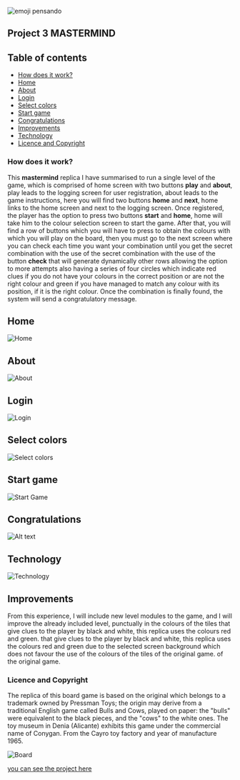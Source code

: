 ![emoji pensando](imag/emojiPensando.png)
## Project 3  MASTERMIND

## Table of contents
- [How does it work?](#how-does-it-work?)
- [Home](#home)
- [About](#about)
- [Login](#login)
- [Select colors](#selectcolors)
- [Start game](#startGame)
- [Congratulations](#congratulations)
- [Improvements](#improvements)
- [Technology](#technology)
- [Licence and Copyright](#licence-and-copyright)

### How does it work?
This **mastermind** replica I have summarised to run a single level of the game, which is comprised of home screen with two buttons **play** and **about**, play leads to the logging screen for user registration, about leads to the game instructions, here you will find two buttons **home** and **next**, home links to the home screen and next to the logging screen.
Once registered, the player has the option to press two buttons **start** and **home**, home will take him to the colour selection screen to start the game. 
After that, you will find a row of buttons which you will have to press to obtain the colours with which you will play on the board, 
then you must go to the next screen where you can check each time you want your combination until you get the secret combination with the use of the 
secret combination with the use of the button **check** that will generate dynamically other rows allowing the option to more attempts also having a series of four circles
which indicate red clues if you do not have your colours in the correct position or are not the right colour and green if you have managed to match any colour with its position, if it is the right colour. 
Once the combination is finally found, the system will send a congratulatory message.

## Home
![Home](imag/home.JPG)

## About
![About](imag/about.JPG)

## Login
![Login](imag/login.JPG)

## Select colors
![Select colors](imag/selectcolors.JPG)

## Start game
![Start Game](imag/stargame.JPG)

## Congratulations
![Alt text](imag/congratulations.JPG)

## Technology
![Technology](imag/html_js_css.png)

## Improvements
From this experience, I will include new level modules to the game, and I will improve the already included level, punctually in the colours of the tiles that give clues to the player by black and white, this replica uses the colours red and green.
that give clues to the player by black and white, this replica uses the colours red and green due to the selected screen background which does not favour the use of the colours of the tiles of the original game. 
of the original game.

### Licence and Copyright
The replica of this board game is based on the original which belongs to a trademark owned by Pressman Toys; the origin may derive from a traditional English game called Bulls and Cows, played on paper: the "bulls" were equivalent to the black pieces, and the "cows" to the white ones.
The toy museum in Denia (Alicante) exhibits this game under the commercial name of Conygan. From the Cayro toy factory and year of manufacture 1965.

![Board](imag/imag_table_game_master_mind.png)

[you can see the project here](https://myrg15.github.io/proyectoMastermind/)


